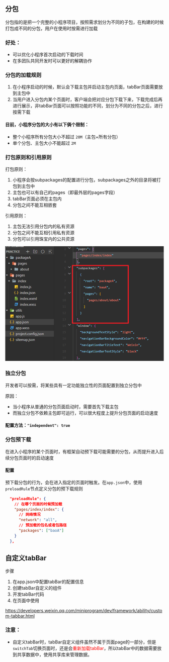 ## 分包

分包指的是把一个完整的小程序项目，按照需求划分为不同的子包，在构建的时候打包成不同的分包，用户在使用时按需进行加载

### 好处：

* 可以优化小程序首次启动的下载时间
* 在多团队共同开发时可以更好的解耦协作

### 分包的加载规则

1. 在小程序启动的时候，默认会下载主包并启动主包内页面，tabBar页面需要放到主包中
2. 当用户进入分包内某个页面时，客户端会把对应分包下载下来，下载完成后再进行展示，非tabBar页面可以按照功能的不同，划分为不同的分包之后，进行按需下载

#### 目前，小程序分包的大小有以下俩个限制：

* 整个小程序所有分包大小不超过 `20M`（主包+所有分包）
* 单个分包、主包大小不能超过 `2M`

### 打包原则和引用原则

打包原则：

1. 小程序会按subpackages的配置进行分包，subpackages之外的目录将被打包到主包中
2. 主包也可以有自己的pages（即最外层的pages字段）
3. tabBar页面必须在主包内
4. 分包之间不能互相嵌套

引用原则：

1. 主包无法引用分包内的私有资源
2. 分包之间不能互相引用私有资源
3. 分包可以引用珠宝内的公共资源

![1615769477406](随堂笔记.assets/1615769477406.png)



### 独立分包

开发者可以按需，将某些具有一定功能独立性的页面配置到独立分包中

原因：

* 当小程序从普通的分包页面启动时，需要首先下载主包
* 而独立分包不依赖主包即可运行，可以很大程度上提升分包页面的启动速度

#### 配置方法：`"independent": true`



### 分包预下载

在进入小程序的某个页面时，有框架自动预下载可能需要的分包，从而提升进入后续分包页面时的启动速度

#### 配置

预下载分包的行为，会在进入指定的页面时触发。在`app.json`中，使用`preloadRule`节点定义分包的预下载规则

```json
  "preloadRule": {
    // 在哪个页面的时候预加载
    "pages/index/index": {
      // 网络情况
      "network": "all",
      // 预加载的包名或者包路径
      "packages": ["baoA"]
    }
  },
```



## 自定义tabBar

步骤

1. 在app.json中配置tabBar的配置信息
2. 创建tabBar自定义的组件
3. 开发tabBar代码
4. 在页面中使用

https://developers.weixin.qq.com/miniprogram/dev/framework/ability/custom-tabbar.html

### 注意：

* 自定义tabBar时，tabBar自定义组件虽然不属于页面page的一部分，但是`switchTab`切换页面时，还是会<font color=red>重新加载tabBar</font>，所以tabBar中的数据需要放到共享数据中，使用共享库来管理数据。